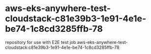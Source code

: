 # aws-eks-anywhere-test-cloudstack-c81e39b3-1e91-4e1e-be74-1c8cd3285ffb-78
repository for use with E2E test job aws-eks-anywhere-test-cloudstack:c81e39b3-1e91-4e1e-be74-1c8cd3285ffb-78
